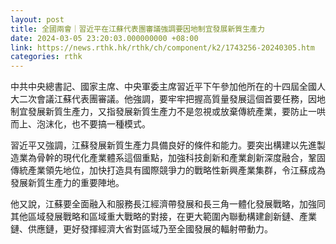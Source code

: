 ```yaml
---
layout: post
title: 全國兩會｜習近平在江蘇代表團審議強調要因地制宜發展新質生產力
date: 2024-03-05 23:20:03.000000000 +08:00
link: https://news.rthk.hk/rthk/ch/component/k2/1743256-20240305.htm
categories: rthk
---
```


中共中央總書記、國家主席、中央軍委主席習近平下午參加他所在的十四屆全國人大二次會議江蘇代表團審議。他強調，要牢牢把握高質量發展這個首要任務，因地制宜發展新質生產力，又指發展新質生產力不是忽視或放棄傳統產業，要防止一哄而上、泡沫化，也不要搞一種模式。

習近平又強調，江蘇發展新質生產力具備良好的條件和能力。要突出構建以先進製造業為骨幹的現代化產業體系這個重點，加強科技創新和產業創新深度融合，鞏固傳統產業領先地位，加快打造具有國際競爭力的戰略性新興產業集群，令江蘇成為發展新質生產力的重要陣地。

他又說，江蘇要全面融入和服務長江經濟帶發展和長三角一體化發展戰略，加強同其他區域發展戰略和區域重大戰略的對接，在更大範圍內聯動構建創新鏈、產業鏈、供應鏈，更好發揮經濟大省對區域乃至全國發展的輻射帶動力。
